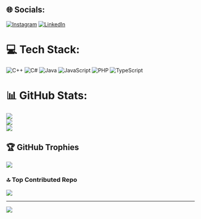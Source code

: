 
## 🌐 Socials:
[![Instagram](https://img.shields.io/badge/Instagram-%23E4405F.svg?logo=Instagram&logoColor=white)](https://instagram.com/castroop) 
[![LinkedIn](https://img.shields.io/badge/LinkedIn-%230077B5.svg?logo=linkedin&logoColor=white)](https://br.linkedin.com/in/patrick-castro-839aa2273) 

# 💻 Tech Stack:
![C++](https://img.shields.io/badge/c++-%2300599C.svg?style=for-the-badge&logo=c%2B%2B&logoColor=white) ![C#](https://img.shields.io/badge/c%23-%23239120.svg?style=for-the-badge&logo=csharp&logoColor=white) ![Java](https://img.shields.io/badge/java-%23ED8B00.svg?style=for-the-badge&logo=openjdk&logoColor=white) ![JavaScript](https://img.shields.io/badge/javascript-%23323330.svg?style=for-the-badge&logo=javascript&logoColor=%23F7DF1E) ![PHP](https://img.shields.io/badge/php-%23777BB4.svg?style=for-the-badge&logo=php&logoColor=white) ![TypeScript](https://img.shields.io/badge/typescript-%23007ACC.svg?style=for-the-badge&logo=typescript&logoColor=white)
# 📊 GitHub Stats:
![](https://github-readme-stats.vercel.app/api?username=castropatrick&theme=dark&hide_border=false&include_all_commits=false&count_private=false)<br/>
![](https://nirzak-streak-stats.vercel.app/?user=castropatrick&theme=dark&hide_border=false)<br/>
![](https://github-readme-stats.vercel.app/api/top-langs/?username=castropatrick&theme=dark&hide_border=false&include_all_commits=false&count_private=false&layout=compact)

## 🏆 GitHub Trophies
![](https://github-profile-trophy.vercel.app/?username=castropatrick&theme=radical&no-frame=false&no-bg=true&margin-w=4)

### 🔝 Top Contributed Repo
![](https://github-contributor-stats.vercel.app/api?username=castropatrick&limit=5&theme=dark&combine_all_yearly_contributions=true)

---
[![](https://visitcount.itsvg.in/api?id=castropatrick&icon=0&color=8)](https://visitcount.itsvg.in)

<!-- Proudly created with GPRM ( https://gprm.itsvg.in ) -->
